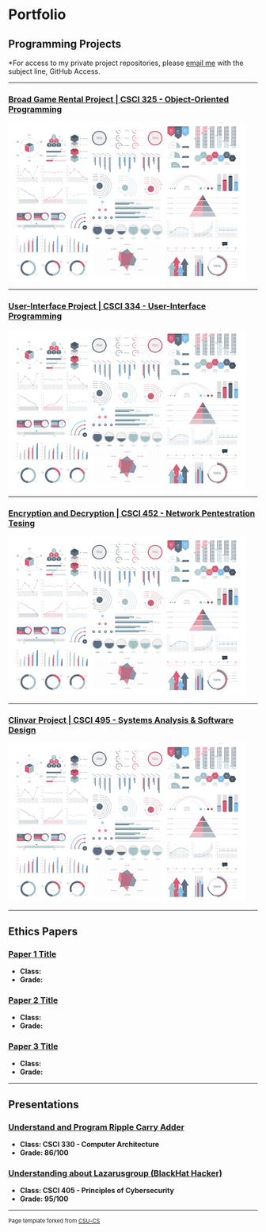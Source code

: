 Portfolio
=========

Programming Projects
--------------------

*For access to my private project repositories, please [email me](mailto:Mtran@csustudent.net?subject=GitHub%20Access) with the subject line, GitHub Access.

---
### [Broad Game Rental Project | CSCI 325 - Object-Oriented Programming](project1)

![Project 1 Thumbnail Name](images/dummy_thumbnail.jpg)

---
### [User-Interface Project | CSCI 334 - User-Interface Programming](project1)

![Project 2 Thumbnail Name](images/dummy_thumbnail.jpg)

---
### [Encryption and Decryption | CSCI 452 - Network Pentestration Tesing](project1)

![Project 3 Thumbnail Name](images/dummy_thumbnail.jpg)

---
### [Clinvar Project | CSCI 495 - Systems Analysis & Software Design](project1)

![Project 4 Thumbnail Name](images/dummy_thumbnail.jpg)

---

Ethics Papers
-------------

### [Paper 1 Title](/pdf/sample_presentation.pdf)

-   **Class:**  
-   **Grade:**

### [Paper 2 Title](/pdf/sample_presentation.pdf)

-   **Class:** 
-   **Grade:**

### [Paper 3 Title](/pdf/sample_presentation.pdf)

-   **Class:** 
-   **Grade:**

---

Presentations
-------------

### [Understand and Program Ripple Carry Adder](https://www.youtube.com/watch?v=rz7mzGOvPls)

- **Class: CSCI 330 - Computer Architecture** 
- **Grade: 86/100**


### [Understanding about Lazarusgroup (BlackHat Hacker)](https://www.youtube.com/watch?v=hv-pKcK4IMY)

- **Class: CSCI 405 - Principles of Cybersecurity** 
- **Grade: 95/100**

---

<p style="font-size:11px">Page template forked from <a href="https://github.com/csu-cs/csci-portfolio">CSU-CS</a></p>
<!-- Remove above link if you don't want to attributive -->
